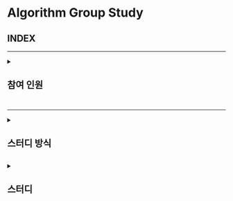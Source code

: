 # Algorithm Group Study

## INDEX
---
<details>
<summary> <h2> 참여 인원 <h2> </summary>
<div markdown="1">
  
 이원일, 이아현, 임유정, 조홍준
</div>
</details>
  
---- 
  
<details>
<summary> <h2> 스터디 방식 <h2> </summary>
<div markdown="1">
  - 횟수 : 약 주 2회(요일은 사전 조율) \p
  - 참여 인원당 한 문제씩 선정 후 풀이
  - 공통 레포지토리에 push하기
  - 필수사항 !
      - 주석
      - 폴더 형식
          /071W/
              SWEA문제번호/
                  README.md
                  문제번호_영문이름.py
  - 스터디 전날 코드별로 질문 남기기
  - 스터디 당일 코멘트 답변 및 코드 설명
</div>
</details>

<details>
<summary> <h2> 스터디 <h2> </summary>
<div markdown="1">
  2022. 07. 22 <1주차 스터디>
    - SWEA 1979 '어디에 단어가 들어갈 수 있을까'
      -> 알고리즘 핵심 개념 : 
          1. 연속된 수 뽑아내기
          2. 대각 대칭 사용해서 행과 열을 바꾸기
    - SWEA 1859 '백만장자 프로젝트'
          1. 최대 이득이라는 개념에 따른 접근 방법
          2. 방대한 Input 값에 따른 메모리 사용 최소화
          3. 함수 사용이 늘면 연산 수가 늘어남에 따라 계산시간이 늘어난다.
          
  
</div>
</details>


